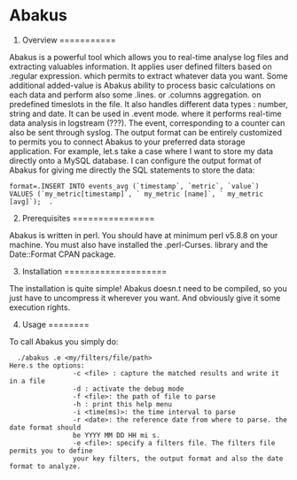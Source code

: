 Abakus
======

1. Overview
===========

Abakus is a powerful tool which allows you to real-time analyse log files and extracting valuables information.  It applies user defined filters based on .regular expression. which permits to extract whatever data you want.
Some additional added-value is Abakus ability to process basic calculations on each data and perform also some .lines. or .columns aggregation. on predefined timeslots in the file. 
It also handles different data types : number, string and date.
It can be used in .event mode. where it performs real-time data analysis in logstream (???). The event, corresponding to a counter can also be sent through syslog. 
The output format can be entirely customized to permits you to connect Abakus to your preferred data storage application.
For example, let.s take a case where I want to store my data directly onto a MySQL database.
I can configure the output format of Abakus for giving me directly the SQL statements to store the data: 

    format=.INSERT INTO events_avg (`timestamp`, `metric`, `value`) 
    VALUES (`my_metric[timestamp]`, ` my_metric [name]`, ` my_metric [avg]`);  .

2. Prerequisites
================

Abakus is written in perl. You should have at minimum perl v5.8.8 on your machine. 
You must also have installed the .perl-Curses. library and the Date::Format CPAN package.

3. Installation
====================

The installation is quite simple! Abakus doesn.t need to be compiled, so you just have to uncompress it wherever you want.
And obviously give it some execution rights. 

4. Usage
========

To call Abakus you simply do: 
 
      ./abakus .e <my/filters/file/path>
    Here.s the options:		
                    -c <file> : capture the matched results and write it in a file
    				-d : activate the debug mode
    				-f <file>: the path of file to parse
    				-h : print this help menu
    				-i <time(ms)>: the time interval to parse
    				-r <date>: the reference date from where to parse. the date format should 
                    be YYYY MM DD HH mi s.
    				-e <file>: specify a filters file. The filters file permits you to define 
                    your key filters, the output format and also the date format to analyze.

